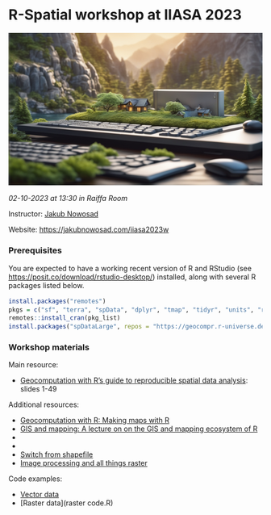 # R-Spatial workshop at IIASA 2023

<!-- Create a image of a beautiful landscape with a few old-style computers shown somewhere in the background of the picture [MircoRealism; StableDiffusion XL]-->
![](im.png)

*02-10-2023 at 13:30 in Raiffa Room*

Instructor: [Jakub Nowosad](https://jakubnowosad.com/iiasa2023/#/hello-i-am-jakub)

Website: <https://jakubnowosad.com/iiasa2023w>

<!--Ask a question: <https://oneask.app/e/iiasa2023>-->

### Prerequisites

You are expected to have a working recent version of R and RStudio (see https://posit.co/download/rstudio-desktop/) installed, along with several R packages listed below.

```r
install.packages("remotes")
pkgs = c("sf", "terra", "spData", "dplyr", "tmap", "tidyr", "units", "rmapshaper")
remotes::install_cran(pkg_list)
install.packages("spDataLarge", repos = "https://geocompr.r-universe.dev")
```

### Workshop materials

Main resource:

- [Geocomputation with R’s guide to reproducible spatial data analysis](https://jakubnowosad.com/ogh2022/#/title-slide): slides 1-49

Additional resources:

- [Geocomputation with R: Making maps with R](https://r.geocompx.org/adv-map)
- [GIS and mapping: A lecture on on the GIS and mapping ecosystem of R](https://jakubnowosad.com/SIGR2021/lecture/lecture.html#9)
- []() <!--geocompx.org/ blog post-->
- []() <!--coord-->
- [Switch from shapefile](http://switchfromshapefile.org/)
- [Image processing and all things raster](https://jakubnowosad.com/SIGR2021/workshop2/workshop2.html)

Code examples:

- [Vector data](vector_code.R)
- [Raster data](raster code.R)
